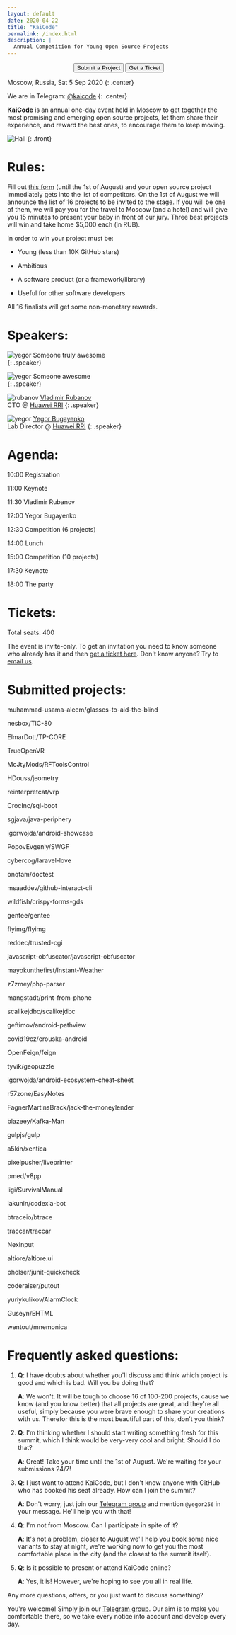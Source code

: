 ```yaml
---
layout: default
date: 2020-04-22
title: "KaiCode"
permalink: /index.html
description: |
  Annual Competition for Young Open Source Projects
---
```


<div style="text-align: center">
<form action="https://docs.google.com/forms/d/1Cp6MZKzloZ0dJWu22kRp0p2MthEvq3UHRW2W7zzSPUc" style="display: inline">
  <button type="submit">Submit a Project</button>
</form>
<form action="https://kaicode.timepad.ru/event/1317705/" style="display: inline">
  <button type="submit">Get a Ticket</button>
</form>
</div>

Moscow, Russia, Sat 5 Sep 2020
{: .center}

We are in Telegram: [@kaicode](https://t.me/kaicode)
{: .center}

**KaiCode** is an annual one-day event held in Moscow to
get together the most promising and emerging open
source projects, let them share their experience,
and reward the best ones, to encourage them to keep moving.

![Hall](/images/hall.jpg)
{: .front}

# Rules:

Fill out [this form](https://docs.google.com/forms/d/1Cp6MZKzloZ0dJWu22kRp0p2MthEvq3UHRW2W7zzSPUc)
(until the 1st of August)
and your open source project
immediately gets into the list of competitors. On the 1st of August
we will announce the list of 16 projects to be invited
to the stage. If you will be one of them, we will pay you for
the travel to Moscow (and a hotel) and will give you 15 minutes
to present your baby in front of our jury.
Three best projects will win and take home $5,000 each (in RUB).

In order to win your project must be:

  * Young (less than 10K GitHub stars)

  * Ambitious

  * A software product (or a framework/library)

  * Useful for other software developers

All 16 finalists will get some non-monetary rewards.

# Speakers:

![yegor](/images/face.jpg)
Someone truly awesome
<br/>
{: .speaker}

![yegor](/images/face.jpg)
Someone awesome
<br/>
{: .speaker}

![rubanov](/images/rubanov.jpg)
[Vladimir Rubanov](https://www.rubanov.pro/)
<br/>
CTO @ [Huawei RRI](https://career.huawei.ru/rri/)
{: .speaker}

![yegor](https://www.yegor256.com/images/face-256x256.jpg)
[Yegor Bugayenko](https://www.yegor256.com)
<br/>
Lab Director @ [Huawei RRI](https://career.huawei.ru/rri/)
{: .speaker}

# Agenda:

10:00 Registration

11:00 Keynote

11:30 Vladimir Rubanov

12:00 Yegor Bugayenko

12:30 Competition (6 projects)

14:00 Lunch

15:00 Competition (10 projects)

17:30 Keynote

18:00 The party

# Tickets:

Total seats: 400

The event is invite-only. To get an invitation you need to know
someone who already has it and then
[get a ticket here](https://kaicode.timepad.ru/event/1317705/).
Don't know anyone? Try to
[email us](mailto:tickets@kaicode.org).

# Submitted projects:

muhammad-usama-aleem/glasses-to-aid-the-blind

nesbox/TIC-80

ElmarDott/TP-CORE

TrueOpenVR

McJtyMods/RFToolsControl

HDouss/jeometry

reinterpretcat/vrp

CrocInc/sql-boot

sgjava/java-periphery

igorwojda/android-showcase

PopovEvgeniy/SWGF

cybercog/laravel-love

onqtam/doctest

msaaddev/github-interact-cli

wildfish/crispy-forms-gds

gentee/gentee

flyimg/flyimg

reddec/trusted-cgi

javascript-obfuscator/javascript-obfuscator

mayokunthefirst/Instant-Weather

z7zmey/php-parser

mangstadt/print-from-phone

scalikejdbc/scalikejdbc

geftimov/android-pathview

covid19cz/erouska-android

OpenFeign/feign

tyvik/geopuzzle

igorwojda/android-ecosystem-cheat-sheet

r57zone/EasyNotes

FagnerMartinsBrack/jack-the-moneylender

blazeey/Kafka-Man

gulpjs/gulp

a5kin/xentica

pixelpusher/liveprinter

pmed/v8pp

ligi/SurvivalManual

iakunin/codexia-bot

btraceio/btrace

traccar/traccar

NexInput

altiore/altiore.ui

pholser/junit-quickcheck

coderaiser/putout

yuriykulikov/AlarmClock

Guseyn/EHTML

wentout/mnemonica

# Frequently asked questions:

1.
    **Q**: I have doubts about whether you'll discuss and think which project is good 
    and which is bad. Will you be doing that?

    **A**: We won't. It will be tough to choose 16 of 100-200 projects, cause we know 
    (and you know better) that all projects are great, and they're all useful, simply because you 
    were brave enough to share your creations with us. Therefor this is the most beautiful part of 
    this, don't you think?

1.
    **Q**: I'm thinking whether I should start writing something fresh for this summit, which
    I think would be very-very cool and bright. Should I do that?

    **A**: Great! Take your time until the 1st of August. We're waiting for your submissions 24/7!

1.
    **Q**: I just want to attend KaiCode, but I don't know anyone with GitHub who has 
    booked his seat already. How can I join the summit?

    **A**: Don't worry, just join our [Telegram group](https://t.me/kaicode) and mention `@yegor256` 
    in your message. He'll help you with that!

1.
    **Q**:  I'm not from Moscow. Can I participate in spite of it?

    **A**:  It's not a problem, closer to August we'll help you book some nice variants to stay 
    at night, we're working now to get you the most comfortable place in the city 
    (and the closest to the summit itself).

1.
    **Q**:  Is it possible to present or attend KaiCode online? 
    
    **A**:  Yes, it is! However, we're hoping to see you all in real life.

Any more questions, offers, or you just want to discuss something?

You're welcome! Simply join our [Telegram group](https://t.me/kaicode). Our aim is to make you 
comfortable there, so we take every notice into account and develop every day.

